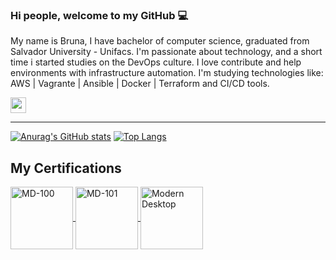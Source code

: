 ### Hi people, welcome to my GitHub 💻 

My name is Bruna, I have bachelor of computer science, graduated from Salvador University - Unifacs. I'm passionate about technology, and a short time i started studies on the  DevOps culture. I love contribute and help environments with infrastructure automation. I'm studying technologies like:
AWS | Vagrante  |  Ansible  | Docker |  Terraform  and CI/CD tools.

<a href="https://www.linkedin.com/in/bruna-reis-alm/"><img src="https://img.shields.io/badge/linkedin-%230077B5.svg?&style=for-the-badge&logo=linkedin&logoColor=white" height=25></a> 

___


[![Anurag's GitHub stats](https://github-readme-stats.vercel.app/api?username=brunareisalm&show_icons=true)](https://github.com/anuraghazra/github-readme-stats)
[![Top Langs](https://github-readme-stats.vercel.app/api/top-langs/?username=brunareisalm&layout=compact)](https://github.com/anuraghazra/github-readme-stats)

## My Certifications
<div style="display: inline_block">
<a href = "https://www.credly.com/badges/7cedae25-462c-4c37-be4a-af7d7cdd19a0" target="_blank">		
  <img align="center" alt="MD-100" height="100" width="100" src="https://images.credly.com/size/340x340/images/69278d25-c54c-46a2-b1f6-836c6b2a260b/exam-md100-600x600.png">
	</a>
<a href = "https://www.credly.com/badges/fec07acb-d900-4a7b-a7c1-2fbcbe2d53a1" target="_blank">		
  <img align="center" alt="MD-101" height="100" width="100" src="https://images.credly.com/size/340x340/images/abf489f7-c482-4632-98de-87a8f3fc5db7/exam-md101-600x600.png">
	</a>
<a href = "https://www.credly.com/badges/545a6a8e-4a48-4be7-8b45-7715bf6d90e2" target="_blank">		
  <img align="center" alt="Modern Desktop" height="100" width="100" src="https://images.credly.com/images/dbc3530b-af8c-4fa1-8d9c-cdfbd9edf462/microsoft365-modern-desktop-administrator-associate-600x600.png">
	</a>
</div>

